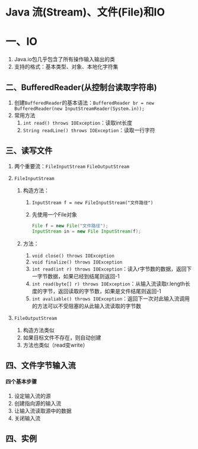 # Java 流(Stream)、文件(File)和IO

# 一、IO

1. Java.io包几乎包含了所有操作输入输出的类
2. 支持的格式：基本类型、对象、本地化字符集

## 二、BufferedReader(从控制台读取字符串)

1. 创建`BufferedReader`的基本语法：`BufferedReader br = new BufferedReader(new InputStreamReader(System.in));`
2. 常用方法
   1. `int read() throws IOException`：读取int长度
   2. `String readLine() throws IOException`：读取一行字符

## 三、读写文件

1. 两个重要流：`FileInputStream` `FileOutputStream`

2. `FileInputStream`

   1. 构造方法：

      1. `InputStream f = new FileInputStream("文件路径")`

      2. 先使用一个File对象

         ```java
         File f = new File("文件路径");
         InputStream in = new File InputStream(f);
         ```

   2. 方法：

      1. `void close() throws IOException`
      2. `void finalize() throws IOException`
      3. `int read(int r) throws IOException`：读入r字节数的数据，返回下一字节数据，如果已经到结尾则返回-1
      4. `int read(byte[] r) throws IOException`：从输入流读取r.length长度的字节，返回读取的字节数，如果是文件结尾则返回-1
      5. `int avaliable() throws IOException`：返回下一次对此输入流调用的方法可以不受阻塞的从此输入流读取的字节数
   
3. `FileOutputStream`

   1. 构造方法类似
   2. 如果目标文件不存在，则自动创建
   3. 方法也类似（read变write）


## 四、文件字节输入流
#### 四个基本步骤
1. 设定输入流的源
2. 创建指向源的输入流
3. 让输入流读取源中的数据
4. 关闭输入流

## 四、实例